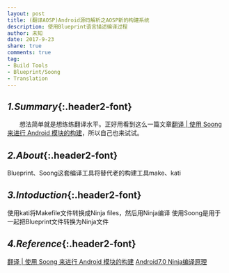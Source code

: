 ```yaml
---
layout: post
title: (翻译AOSP)Android源码解析之AOSP新的构建系统
description: 使用Blueprint语言描述编译过程
author: 未知
date: 2017-9-23
share: true
comments: true
tag:
- Build Tools
- Blueprint/Soong
- Translation
---
```

## *1.Summary*{:.header2-font}
&emsp;&emsp;想法简单就是想练练翻译水平。正好用看到这么一篇文章[翻译 | 使用 Soong 来进行 Android 模块的构建](http://www.10tiao.com/html/685/201704/2649516116/1.html)，所以自己也来试试。
## *2.About*{:.header2-font}
Blueprint、Soong这套编译工具将替代老的构建工具make、kati

## *3.Intoduction*{:.header2-font}

使用kati将Makefile文件转换成Ninja files，然后用Ninja编译
使用Soong是用于一起把Blueprint文件转换为Ninja文件

## *4.Reference*{:.header2-font}
[翻译 | 使用 Soong 来进行 Android 模块的构建](http://www.10tiao.com/html/685/201704/2649516116/1.html)
[Android7.0 Ninja编译原理](http://blog.csdn.net/chaoy1116/article/details/53063082)
